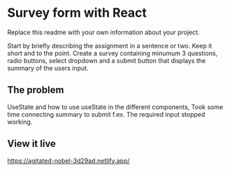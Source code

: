 # Survey form with React

Replace this readme with your own information about your project.

Start by briefly describing the assignment in a sentence or two. Keep it short and to the point.
Create a survey containing minumum 3 questions, radio buttons, select dropdown and a submit button that displays the summary of the users input.

## The problem

UseState and how to use useState in the different components, Took some time connecting summary to submit f.ex. The required input stopped working.

## View it live

https://agitated-nobel-3d29ad.netlify.app/
